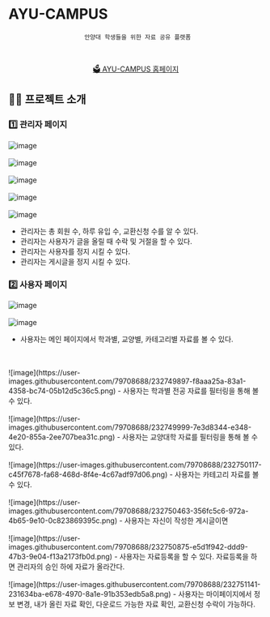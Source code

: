 # AYU-CAMPUS

<div align='center'>

```
 안양대 학생들을 위한 자료 공유 플랫폼
```

  <br>
  
[🗳️ AYU-CAMPUS 홈페이지](https://ayucampus.vercel.app)
  
</div>

## 🧑‍💻 프로젝트 소개

### 1️⃣ 관리자 페이지

![image](https://user-images.githubusercontent.com/79708688/232746834-8cbcffa8-733c-464b-9a59-a154706e5bad.png)
<br>
<br>
![image](https://user-images.githubusercontent.com/79708688/232747008-3d0dc720-54e7-4eaa-866d-13eb8221b1d5.png)
<br>
<br>
![image](https://user-images.githubusercontent.com/79708688/232747104-b9032877-7ec6-4f6f-a5a7-f3c483948ce6.png)
<br>
<br>
![image](https://user-images.githubusercontent.com/79708688/232747185-f5b83681-7bbd-41dd-9dd5-7de80ed39257.png)
<br>
<br>
![image](https://user-images.githubusercontent.com/79708688/232747296-085a2f60-ad19-4055-80e9-7725eeeea64f.png)
<br>
- 관리자는 총 회원 수, 하루 유입 수, 교환신청 수를 알 수 있다.
- 관리자는 사용자가 글을 올릴 때 수락 및 거절을 할 수 있다.
- 관리자는 사용자를 정지 시킬 수 있다.
- 관리자는 게시글을 정지 시킬 수 있다.

### 2️⃣ 사용자 페이지

![image](https://user-images.githubusercontent.com/79708688/232749649-8d8faaaa-8316-4434-9141-1f40b415b2b8.png)
<br>
<br>
![image](https://user-images.githubusercontent.com/79708688/232749695-714fb7a4-93f2-4af7-83b7-412785eb4d38.png)
- 사용자는 메인 페이지에서 학과별, 교양별, 카테고리별 자료를 볼 수 있다.
<br>
<br>
![image](https://user-images.githubusercontent.com/79708688/232749897-f8aaa25a-83a1-4358-bc74-05b12d5c36c5.png)
- 사용자는 학과별 전공 자료를 필터링을 통해 볼 수 있다.
<br>
<br>
![image](https://user-images.githubusercontent.com/79708688/232749999-7e3d8344-e348-4e20-855a-2ee707bea31c.png)
- 사용자는 교양대학 자료를 필터링을 통해 볼 수 있다.
<br>
<br>
![image](https://user-images.githubusercontent.com/79708688/232750117-c45f7678-fa68-468d-8f4e-4c67adf97d06.png)
- 사용자는 카테고리 자료를 볼 수 있다.
<br>
<br>
![image](https://user-images.githubusercontent.com/79708688/232750463-356fc5c6-972a-4b65-9e10-0c823869395c.png)
- 사용자는 자신이 작성한 게시글이면
<br>
<br>
![image](https://user-images.githubusercontent.com/79708688/232750875-e5d1f942-ddd9-47b3-9e04-f13a2173fb0d.png)
- 사용자는 자료등록을 할 수 있다. 자료등록을 하면 관리자의 승인 하에 자료가 올라간다.
<br>
<br>
![image](https://user-images.githubusercontent.com/79708688/232751141-231634ba-e678-4970-8a1e-91b353edb5a8.png)
- 사용자는 마이페이지에서 정보 변경, 내가 올린 자료 확인, 다운로드 가능한 자료 확인, 교환신청 수락이 가능하다.
<br>
<br>
